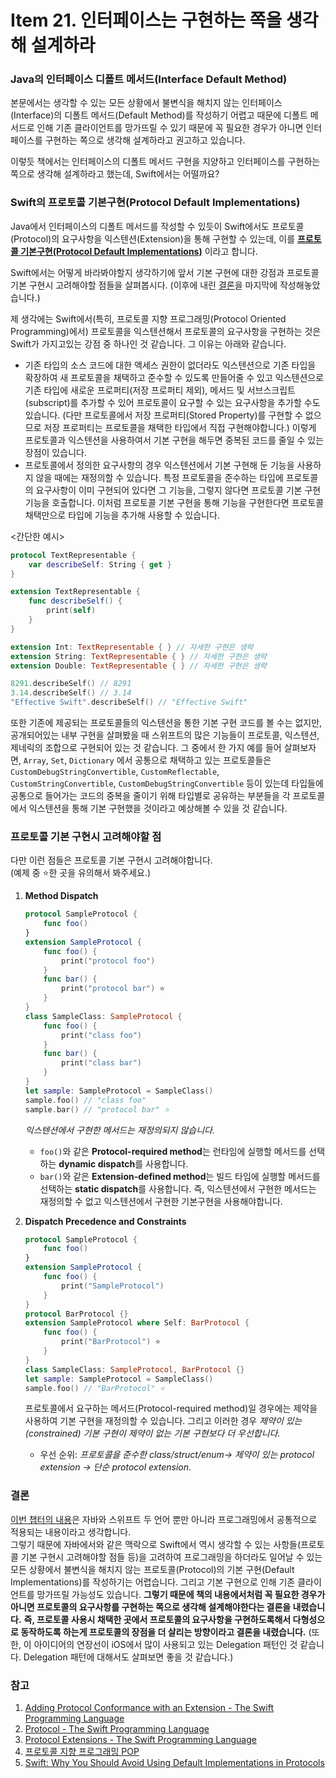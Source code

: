 # Item 21. 인터페이스는 구현하는 쪽을 생각해 설계하라

### Java의 인터페이스 디폴트 메서드(Interface Default Method)

본문에서는 생각할 수 있는 모든 상황에서 불변식을 해치지 않는 인터페이스(Interface)의 디폴트 메서드(Default Method)를 작성하기 어렵고 때문에 디폴트 메서드로 인해 기존 클라이언트를 망가뜨릴 수 있기 때문에 꼭 필요한 경우가 아니면 인터페이스를 구현하는 쪽으로 생각해 설계하라고 권고하고 있습니다. 

이렇듯 책에서는 인터페이스의 디폴트 메서드 구현을 지양하고 인터페이스를 구현하는 쪽으로 생각해 설계하라고 했는데, Swift에서는 어떨까요?



### Swift의 프로토콜 기본구현(Protocol Default Implementations)

Java에서 인터페이스의 디폴트 메서드를 작성할 수 있듯이 Swift에서도 프로토콜(Protocol)의 요구사항을 익스텐션(Extension)을 통해 구현할 수 있는데, 이를 [**프로토콜 기본구현(Protocol Default Implementations)**](https://docs.swift.org/swift-book/LanguageGuide/Protocols.html#ID521) 이라고 합니다. 

Swift에서는 어떻게 바라봐야할지 생각하기에 앞서 기본 구현에 대한 강점과 프로토콜 기본 구현시 고려해야할 점들을 살펴봅시다. (이후에 내린 [결론](#결론)을 마지막에 작성해놓았습니다.)

제 생각에는 Swift에서(특히, 프로토콜 지향 프로그래밍(Protocol Oriented Programming)에서) 프로토콜을 익스텐션해서 프로토콜의 요구사항을 구현하는 것은 Swift가 가지고있는 강점 중 하나인 것 같습니다. 그 이유는 아래와 같습니다.

- 기존 타입의 소스 코드에 대한 액세스 권한이 없더라도 익스텐션으로 기존 타입을 확장하여 새 프로토콜을 채택하고 준수할 수 있도록 만들어줄 수 있고 익스텐션으로 기존 타입에 새로운 프로퍼티(저장 프로퍼티 제외), 메서드 및 서브스크립트(subscript)를 추가할 수 있어 프로토콜이 요구할 수 있는 요구사항을 추가할 수도 있습니다. (다만 프로토콜에서 저장 프로퍼티(Stored Property)를 구현할 수 없으므로 저장 프로퍼티는 프로토콜을 채택한 타입에서 직접 구현해야합니다.)  이렇게 프로토콜과 익스텐션을 사용하여서 기본 구현을 해두면 중복된 코드를 줄일 수 있는 장점이 있습니다. 
- 프로토콜에서 정의한 요구사항의 경우 익스텐션에서 기본 구현해 둔 기능을 사용하지 않을 때에는 재정의할 수 있습니다. 특정 프로토콜을 준수하는 타입에 프로토콜의 요구사항이 이미 구현되어 있다면 그 기능을, 그렇지 않다면 프로토콜 기본 구현 기능을 호출합니다. 이처럼 프로토콜 기본 구현을 통해 기능을 구현한다면 프로토콜 채택만으로 타입에 기능을 추가해 사용할 수 있습니다. 

<간단한 예시>

```swift
protocol TextRepresentable {
    var describeSelf: String { get }
}

extension TextRepresentable {
    func describeSelf() {
        print(self)
    }
}

extension Int: TextRepresentable { } // 자세한 구현은 생략
extension String: TextRepresentable { } // 자세한 구현은 생략
extension Double: TextRepresentable { } // 자세한 구현은 생략

8291.describeSelf() // 8291 
3.14.describeSelf() // 3.14 
"Effective Swift".describeSelf() // "Effective Swift"
```

또한 기존에 제공되는 프로토콜들의 익스텐션을 통한 기본 구현 코드를 볼 수는 없지만, 공개되어있는 내부 구현을 살펴봤을 때 스위프트의 많은 기능들이 프로토콜, 익스텐션, 제네릭의 조합으로 구현되어 있는 것 같습니다. 그 중에서 한 가지 예를 들어 살펴보자면, `Array`, `Set`, `Dictionary` 에서 공통으로 채택하고 있는 프로토콜들은 `CustomDebugStringConvertible`, `CustomReflectable`, `CustomStringConvertible`, `CustomDebugStringConvertible` 등이 있는데 타입들에 공통으로 들어가는 코드의 중복을 줄이기 위해 타입별로 공유하는 부분들을 각 프로토콜에서 익스텐션을 통해 기본 구현했을 것이라고 예상해볼 수 있을 것 같습니다. 

### 프로토콜 기본 구현시 고려해야할 점

다만 이런 점들은 프로토콜 기본 구현시 고려해야합니다.<br> (예제 중 ⭐️한 곳을 유의해서 봐주세요.)

1. **Method Dispatch**

   ```swift
   protocol SampleProtocol {
       func foo()
   }
   extension SampleProtocol {
       func foo() {
           print("protocol foo")
       }
       func bar() { 
           print("protocol bar") ⭐️
       }
   }
   class SampleClass: SampleProtocol {
       func foo() {
           print("class foo")
       }
       func bar() {
           print("class bar")
       }
   }
   let sample: SampleProtocol = SampleClass()
   sample.foo() // "class foo"
   sample.bar() // "protocol bar" ⭐️
   ```

   *익스텐션에서 구현한 메서드는 재정의되지 않습니다.* 

   * `foo()`와 같은 **Protocol-required method**는 런타임에 실행할 메서드를 선택하는 **dynamic dispatch**를 사용합니다.
   * `bar()`와 같은 **Extension-defined method**는 빌드 타임에 실행할 메서드를 선택하는 **static dispatch**를 사용합니다. 즉, 익스텐션에서 구현한 메서드는 재정의할 수 없고 익스텐션에서 구현한 기본구현을 사용해야합니다.

2. **Dispatch Precedence and Constraints**

   ```swift
   protocol SampleProtocol {
       func foo()
   }
   extension SampleProtocol {
       func foo() {
           print("SampleProtocol")
       }
   }
   protocol BarProtocol {}
   extension SampleProtocol where Self: BarProtocol {
       func foo() {
           print("BarProtocol") ⭐️
       }
   }
   class SampleClass: SampleProtocol, BarProtocol {}
   let sample: SampleProtocol = SampleClass()
   sample.foo() // "BarProtocol" ⭐️
   ```

   프로토콜에서 요구하는 메서드(Protocol-required method)일 경우에는 제약을 사용하여 기본 구현을 재정의할 수 있습니다. 그리고 이러한 경우 *제약이 있는(constrained) 기본 구현이 제약이 없는 기본 구현보다 더 우선합니다.*

   * 우선 순위: *프로토콜을 준수한 class/struct/enum-> 제약이 있는 protocol extension -> 단순 protocol extension*.
   
   

### 결론

[이번 챕터의 내용](#Java의-인터페이스-디폴트-메서드(Interface-Default-Method))은 자바와 스위프트 두 언어 뿐만 아니라 프로그래밍에서 공통적으로 적용되는 내용이라고 생각합니다. <br>그렇기 때문에 자바에서와 같은 맥락으로 Swift에서 역시 생각할 수 있는 사항들(프로토콜 기본 구현시 고려해야할 점들 등)을 고려하여 프로그래밍을 하더라도 일어날 수 있는 모든 상황에서 불변식을 해치지 않는 프로토콜(Protocol)의 기본 구현(Default Implementations)를 작성하기는 어렵습니다. 그리고 기본 구현으로 인해 기존 클라이언트를 망가뜨릴 가능성도 있습니다. **그렇기 때문에 책의 내용에서처럼 꼭 필요한 경우가 아니면 프로토콜의 요구사항를 구현하는 쪽으로 생각해 설계해야한다는 결론을 내렸습니다.** **즉, 프로토콜 사용시 채택한 곳에서 프로토콜의 요구사항을 구현하도록해서 다형성으로 동작하도록 하는게 프로토콜의 장점을 더 살리는 방향이라고 결론을 내렸습니다.** (또한, 이 아이디어의 연장선이 iOS에서 많이 사용되고 있는 Delegation 패턴인 것 같습니다. Delegation 패턴에 대해서도 살펴보면 좋을 것 같습니다.)

### 참고

1. [Adding Protocol Conformance with an Extension - The Swift Programming Language](https://docs.swift.org/swift-book/LanguageGuide/Protocols.html#ID276)
2. [Protocol - The Swift Programming Language](https://docs.swift.org/swift-book/LanguageGuide/Protocols.html#ID276)
3. [Protocol Extensions  - The Swift Programming Language](https://docs.swift.org/swift-book/LanguageGuide/Protocols.html#ID521)
4. [프로토콜 지향 프로그래밍 POP](https://yagom.net/courses/swift-basic/lessons/프로토콜-지향-프로그래밍-p-o-p/)
5. [Swift: Why You Should Avoid Using Default Implementations in Protocols](https://medium.com/better-programming/swift-why-you-should-avoid-using-default-implementations-in-protocols-eeffddbed46d)


